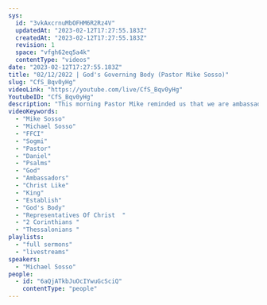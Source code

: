 ```yaml
---
sys:
  id: "3vkAxcrnuMbOFHM6R2Rz4V"
  updatedAt: "2023-02-12T17:27:55.183Z"
  createdAt: "2023-02-12T17:27:55.183Z"
  revision: 1
  space: "vfgh62eq5a4k"
  contentType: "videos"
date: "2023-02-12T17:27:55.183Z"
title: "02/12/2022 | God's Governing Body (Pastor Mike Sosso)"
slug: "CfS_Bqv0yHg"
videoLink: "https://youtube.com/live/CfS_Bqv0yHg"
YoutubeID: "CfS_Bqv0yHg"
description: "This morning Pastor Mike reminded us that we are ambassadors of our King. Our opinions have nothing to do with establishing God's kingdom. Every member of the body of Christ has a mission. If any part of a body does not function that body is in trouble. One of the main issues many believers\nstruggle with, is that we try to put God in a box. We like to think that our Father lives in our church, when in fact our Father is everywhere. He is not confined to a single building. Jesus did not come to establish a religion, he came to establish god's kingdom, and guess what? We are a vital part of that kingdom. We need to carry ourselves are representations of our God. We have been given great authority over the earth, along with an unstoppable weapon, the Holy Spirit. This sermon was released at Freedom Fellowship Church on February 12, 2023 by Pastor Mike Sosso"
videoKeywords:
  - "Mike Sosso"
  - "Michael Sosso"
  - "FFCI"
  - "Sogmi"
  - "Pastor"
  - "Daniel"
  - "Psalms"
  - "God"
  - "Ambassadors"
  - "Christ Like"
  - "King"
  - "Establish"
  - "God's Body"
  - "Representatives Of Christ  "
  - "2 Corinthians "
  - "Thessalonians "
playlists:
  - "full sermons"
  - "livestreams"
speakers:
  - "Michael Sosso"
people:
  - id: "6aQjATkbJuOcIYwuGcSciQ"
    contentType: "people"
---
```

